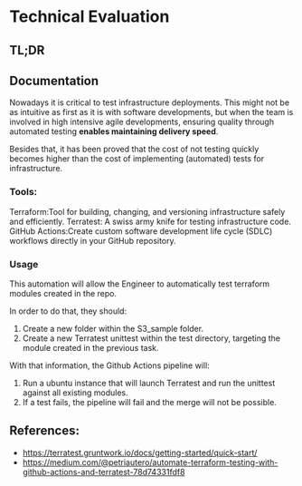 # Technical Evaluation

## TL;DR

## Documentation

Nowadays it is critical to test infrastructure deployments. This might not be as intuitive as first as it is with software developments, but when the team is involved in high intensive agile developments, ensuring quality through automated testing **enables maintaining delivery speed**.

Besides that, it has been proved that the cost of not testing quickly becomes higher than the cost of implementing (automated) tests for infrastructure.

### Tools:

Terraform:Tool for building, changing, and versioning infrastructure safely and efficiently.
Terratest:  A swiss army knife for testing infrastructure code.
GitHub Actions:Create custom software development life cycle (SDLC) workflows directly in your GitHub repository.

### Usage

This automation will allow the Engineer to automatically test terraform modules created in the repo.

In order to do that, they should:

1) Create a new folder within the S3_sample folder.
2) Create a new Terratest unittest within the test directory, targeting the module created in the previous task.

With that information, the Github Actions pipeline will:

1) Run a ubuntu instance that will launch Terratest and run the unittest against all existing modules.
2) If a test fails, the pipeline will fail and the merge will not be possible.


## References:
- https://terratest.gruntwork.io/docs/getting-started/quick-start/
- https://medium.com/@petriautero/automate-terraform-testing-with-github-actions-and-terratest-78d74331fdf8
